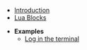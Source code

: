 * [Introduction](/)
* [Lua Blocks](lua-blocks.md)
- **Examples**
    - [Log in the terminal](examples/log-terminal.md)